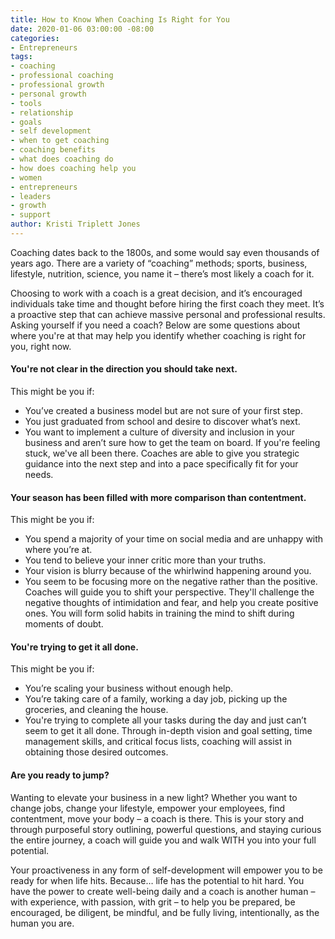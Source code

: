```yaml
---
title: How to Know When Coaching Is Right for You
date: 2020-01-06 03:00:00 -08:00
categories:
- Entrepreneurs
tags:
- coaching
- professional coaching
- professional growth
- personal growth
- tools
- relationship
- goals
- self development
- when to get coaching
- coaching benefits
- what does coaching do
- how does coaching help you
- women
- entrepreneurs
- leaders
- growth
- support
author: Kristi Triplett Jones
---
```


Coaching dates back to the 1800s, and some would say even thousands of years ago. There are a variety of “coaching” methods; sports, business, lifestyle, nutrition, science, you name it – there’s most likely a coach for it.
 
Choosing to work with a coach is a great decision, and it’s encouraged individuals take time and thought before hiring the first coach they meet. It’s a proactive step that can achieve massive personal and professional results. Asking yourself if you need a coach? Below are some questions about where you're at that may help you identify whether coaching is right for you, right now.
 
#### You're not clear in the direction you should take next.

This might be you if:
- You’ve created a business model but are not sure of your first step.
- You just graduated from school and desire to discover what’s next.
- You want to implement a culture of diversity and inclusion in your business and aren’t sure how to get the team on board. 
If you're feeling stuck, we've all been there. Coaches are able to give you strategic guidance into the next step and into a pace specifically fit for your needs.
 
#### Your season has been filled with more comparison than contentment.

This might be you if:
- You spend a majority of your time on social media and are unhappy with where you’re at. 
- You tend to believe your inner critic more than your truths.
- Your vision is blurry because of the whirlwind happening around you.
- You seem to be focusing more on the negative rather than the positive.
Coaches will guide you to shift your perspective. They'll challenge the negative thoughts of intimidation and fear, and help you create positive ones. You will form solid habits in training the mind to shift during moments of doubt.
 
#### You're trying to get it all done.

This might be you if:
- You’re scaling your business without enough help.
- You’re taking care of a family, working a day job, picking up the groceries, and cleaning the house.
- You're trying to complete all your tasks during the day and just can’t seem to get it all done. 
Through in-depth vision and goal setting, time management skills, and critical focus lists, coaching will assist in obtaining those desired outcomes.

#### Are you ready to jump?

Wanting to elevate your business in a new light? Whether you want to change jobs, change your lifestyle, empower your employees, find contentment, move your body – a coach is there. This is your story and through purposeful story outlining, powerful questions, and staying curious the entire journey, a coach will guide you and walk WITH you into your full potential.
 
Your proactiveness in any form of self-development will empower you to be ready for when life hits. Because… life has the potential to hit hard. You have the power to create well-being daily and a coach is another human – with experience, with passion, with grit – to help you be prepared, be encouraged, be diligent, be mindful, and be fully living, intentionally, as the human you are.